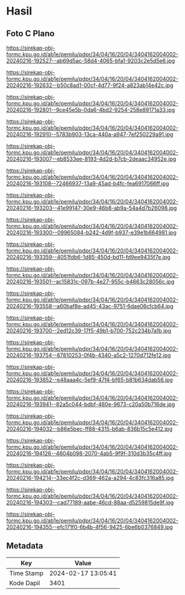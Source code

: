 # Hasil

## Foto C Plano

https://sirekap-obj-formc.kpu.go.id/ab1e/pemilu/pdpr/34/04/16/20/04/3404162004002-20240216-192527--ab69d5ac-58d4-4065-bfa1-9203c2e5d5e6.jpg

https://sirekap-obj-formc.kpu.go.id/ab1e/pemilu/pdpr/34/04/16/20/04/3404162004002-20240216-192632--b50c8ad1-00cf-4d77-9f24-a823ab14e42c.jpg

https://sirekap-obj-formc.kpu.go.id/ab1e/pemilu/pdpr/34/04/16/20/04/3404162004002-20240216-192801--9ce45e5b-0da6-4bd2-9254-258e89171a33.jpg

https://sirekap-obj-formc.kpu.go.id/ab1e/pemilu/pdpr/34/04/16/20/04/3404162004002-20240216-192910--5783b903-13ca-440a-a947-7ef250229a91.jpg

https://sirekap-obj-formc.kpu.go.id/ab1e/pemilu/pdpr/34/04/16/20/04/3404162004002-20240216-193007--eb8533ee-8193-4d2d-b7cb-2deaac34952e.jpg

https://sirekap-obj-formc.kpu.go.id/ab1e/pemilu/pdpr/34/04/16/20/04/3404162004002-20240216-193108--72466937-13a9-45ad-b4fc-fea6917066ff.jpg

https://sirekap-obj-formc.kpu.go.id/ab1e/pemilu/pdpr/34/04/16/20/04/3404162004002-20240216-193203--41e99147-30e9-46b8-ab9a-54a4d7b26098.jpg

https://sirekap-obj-formc.kpu.go.id/ab1e/pemilu/pdpr/34/04/16/20/04/3404162004002-20240216-193300--09965084-b242-4d9f-b937-e39e1b664981.jpg

https://sirekap-obj-formc.kpu.go.id/ab1e/pemilu/pdpr/34/04/16/20/04/3404162004002-20240216-193359--4051fdb6-1d85-450d-bd11-fd9ee9435f7e.jpg

https://sirekap-obj-formc.kpu.go.id/ab1e/pemilu/pdpr/34/04/16/20/04/3404162004002-20240216-193501--ac15831c-097b-4e27-955c-b4663c28056c.jpg

https://sirekap-obj-formc.kpu.go.id/ab1e/pemilu/pdpr/34/04/16/20/04/3404162004002-20240216-193558--a60baf8e-ad45-43ac-9751-6dae06cfcb64.jpg

https://sirekap-obj-formc.kpu.go.id/ab1e/pemilu/pdpr/34/04/16/20/04/3404162004002-20240216-193700--2ed12c39-17f5-49b1-b700-752c234b7a1b.jpg

https://sirekap-obj-formc.kpu.go.id/ab1e/pemilu/pdpr/34/04/16/20/04/3404162004002-20240216-193754--87810253-0f4b-4340-a5c2-1270d712fe12.jpg

https://sirekap-obj-formc.kpu.go.id/ab1e/pemilu/pdpr/34/04/16/20/04/3404162004002-20240216-193852--e48aaa4c-5ef9-47f4-bf65-b81b634dab56.jpg

https://sirekap-obj-formc.kpu.go.id/ab1e/pemilu/pdpr/34/04/16/20/04/3404162004002-20240216-193941--82a5c044-bdbf-460e-9673-c20a50b716de.jpg

https://sirekap-obj-formc.kpu.go.id/ab1e/pemilu/pdpr/34/04/16/20/04/3404162004002-20240216-194032--b86e5bec-ff88-4315-b6ab-836b15c5e412.jpg

https://sirekap-obj-formc.kpu.go.id/ab1e/pemilu/pdpr/34/04/16/20/04/3404162004002-20240216-194126--4604b098-2070-4ab5-9f9f-310d3b35c4ff.jpg

https://sirekap-obj-formc.kpu.go.id/ab1e/pemilu/pdpr/34/04/16/20/04/3404162004002-20240216-194214--33ec4f2c-d369-462a-a294-4c83fc316a85.jpg

https://sirekap-obj-formc.kpu.go.id/ab1e/pemilu/pdpr/34/04/16/20/04/3404162004002-20240216-194303--cad77189-aabe-46cd-88aa-d5259815de9f.jpg

https://sirekap-obj-formc.kpu.go.id/ab1e/pemilu/pdpr/34/04/16/20/04/3404162004002-20240216-194355--efc171f0-6b4b-4f56-9425-6be6b0376849.jpg


## Metadata

| Key        | Value               |
| ---------- | ------------------- |
| Time Stamp | 2024-02-17 13:05:41 |
| Kode Dapil | 3401                |



